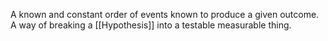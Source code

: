 A known and constant order of events known to produce a given outcome. A way of breaking a [[Hypothesis]] into a testable measurable thing.